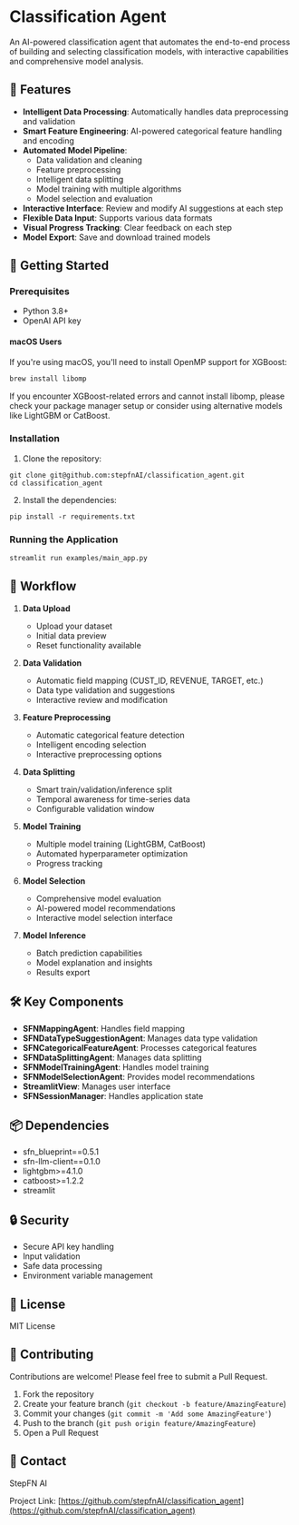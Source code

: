 # Classification Agent

An AI-powered classification agent that automates the end-to-end process of building and selecting classification models, with interactive capabilities and comprehensive model analysis.

## 🌟 Features

- **Intelligent Data Processing**: Automatically handles data preprocessing and validation
- **Smart Feature Engineering**: AI-powered categorical feature handling and encoding
- **Automated Model Pipeline**:
  - Data validation and cleaning
  - Feature preprocessing
  - Intelligent data splitting
  - Model training with multiple algorithms
  - Model selection and evaluation
- **Interactive Interface**: Review and modify AI suggestions at each step
- **Flexible Data Input**: Supports various data formats
- **Visual Progress Tracking**: Clear feedback on each step
- **Model Export**: Save and download trained models

## 🚀 Getting Started

### Prerequisites

- Python 3.8+
- OpenAI API key

#### macOS Users
If you're using macOS, you'll need to install OpenMP support for XGBoost:

```bash
brew install libomp
```
If you encounter XGBoost-related errors and cannot install libomp, please check your package manager setup or consider using alternative models like LightGBM or CatBoost.

### Installation

1. Clone the repository:

```
git clone git@github.com:stepfnAI/classification_agent.git
cd classification_agent
```

2. Install the dependencies:

```
pip install -r requirements.txt
```

### Running the Application

```bash
streamlit run examples/main_app.py
```


## 🔄 Workflow

1. **Data Upload**
   - Upload your dataset
   - Initial data preview
   - Reset functionality available

2. **Data Validation**
   - Automatic field mapping (CUST_ID, REVENUE, TARGET, etc.)
   - Data type validation and suggestions
   - Interactive review and modification

3. **Feature Preprocessing**
   - Automatic categorical feature detection
   - Intelligent encoding selection
   - Interactive preprocessing options

4. **Data Splitting**
   - Smart train/validation/inference split
   - Temporal awareness for time-series data
   - Configurable validation window

5. **Model Training**
   - Multiple model training (LightGBM, CatBoost)
   - Automated hyperparameter optimization
   - Progress tracking

6. **Model Selection**
   - Comprehensive model evaluation
   - AI-powered model recommendations
   - Interactive model selection interface

7. **Model Inference**
   - Batch prediction capabilities
   - Model explanation and insights
   - Results export

## 🛠️ Key Components

- **SFNMappingAgent**: Handles field mapping
- **SFNDataTypeSuggestionAgent**: Manages data type validation
- **SFNCategoricalFeatureAgent**: Processes categorical features
- **SFNDataSplittingAgent**: Manages data splitting
- **SFNModelTrainingAgent**: Handles model training
- **SFNModelSelectionAgent**: Provides model recommendations
- **StreamlitView**: Manages user interface
- **SFNSessionManager**: Handles application state

## 📦 Dependencies

- sfn_blueprint==0.5.1
- sfn-llm-client==0.1.0
- lightgbm>=4.1.0
- catboost>=1.2.2
- streamlit

## 🔒 Security

- Secure API key handling
- Input validation
- Safe data processing
- Environment variable management

## 📝 License

MIT License

## 🤝 Contributing

Contributions are welcome! Please feel free to submit a Pull Request.

1. Fork the repository
2. Create your feature branch (`git checkout -b feature/AmazingFeature`)
3. Commit your changes (`git commit -m 'Add some AmazingFeature'`)
4. Push to the branch (`git push origin feature/AmazingFeature`)
5. Open a Pull Request

## 📧 Contact

StepFN AI

Project Link: [https://github.com/stepfnAI/classification_agent](https://github.com/stepfnAI/classification_agent)
